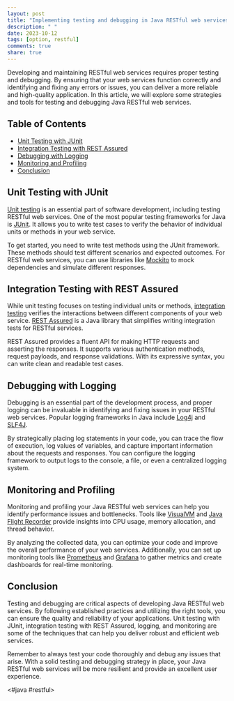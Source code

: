 ```yaml
---
layout: post
title: "Implementing testing and debugging in Java RESTful web services"
description: " "
date: 2023-10-12
tags: [option, restful]
comments: true
share: true
---
```


Developing and maintaining RESTful web services requires proper testing and debugging. By ensuring that your web services function correctly and identifying and fixing any errors or issues, you can deliver a more reliable and high-quality application. In this article, we will explore some strategies and tools for testing and debugging Java RESTful web services.

## Table of Contents
- [Unit Testing with JUnit](#unit-testing-with-junit)
- [Integration Testing with REST Assured](#integration-testing-with-rest-assured)
- [Debugging with Logging](#debugging-with-logging)
- [Monitoring and Profiling](#monitoring-and-profiling)
- [Conclusion](#conclusion)

## Unit Testing with JUnit

[Unit testing](https://en.wikipedia.org/wiki/Unit_testing) is an essential part of software development, including testing RESTful web services. One of the most popular testing frameworks for Java is [JUnit](https://junit.org/junit5/). It allows you to write test cases to verify the behavior of individual units or methods in your web service.

To get started, you need to write test methods using the JUnit framework. These methods should test different scenarios and expected outcomes. For RESTful web services, you can use libraries like [Mockito](https://site.mockito.org/) to mock dependencies and simulate different responses.

## Integration Testing with REST Assured

While unit testing focuses on testing individual units or methods, [integration testing](https://en.wikipedia.org/wiki/Integration_testing) verifies the interactions between different components of your web service. [REST Assured](http://rest-assured.io/) is a Java library that simplifies writing integration tests for RESTful services.

REST Assured provides a fluent API for making HTTP requests and asserting the responses. It supports various authentication methods, request payloads, and response validations. With its expressive syntax, you can write clean and readable test cases.

## Debugging with Logging

Debugging is an essential part of the development process, and proper logging can be invaluable in identifying and fixing issues in your RESTful web services. Popular logging frameworks in Java include [Log4j](https://logging.apache.org/log4j/2.x/) and [SLF4J](http://www.slf4j.org/).

By strategically placing log statements in your code, you can trace the flow of execution, log values of variables, and capture important information about the requests and responses. You can configure the logging framework to output logs to the console, a file, or even a centralized logging system.

## Monitoring and Profiling

Monitoring and profiling your Java RESTful web services can help you identify performance issues and bottlenecks. Tools like [VisualVM](https://visualvm.github.io/) and [Java Flight Recorder](https://docs.oracle.com/en/java/javase/15/docs/specs/man/jcmd.html#option-PrintVMFlags-displays-the-command-line-flags) provide insights into CPU usage, memory allocation, and thread behavior.

By analyzing the collected data, you can optimize your code and improve the overall performance of your web services. Additionally, you can set up monitoring tools like [Prometheus](https://prometheus.io/) and [Grafana](https://grafana.com/) to gather metrics and create dashboards for real-time monitoring.

## Conclusion

Testing and debugging are critical aspects of developing Java RESTful web services. By following established practices and utilizing the right tools, you can ensure the quality and reliability of your applications. Unit testing with JUnit, integration testing with REST Assured, logging, and monitoring are some of the techniques that can help you deliver robust and efficient web services.

Remember to always test your code thoroughly and debug any issues that arise. With a solid testing and debugging strategy in place, your Java RESTful web services will be more resilient and provide an excellent user experience.

<#java #restful>